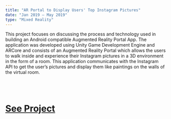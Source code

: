 ```yaml
---
title: "AR Portal to Display Users' Top Instagram Pictures"
date: "Jan 2019 – May 2019"
type: "Mixed Reality"
---
```


This project focuses on discussing the process and technology used in building an Android compatible Augmented Reality Portal App. The application was developed using Unity Game Development Engine and ARCore and consists of an Augmented Reality Portal which allows the users to walk inside and experience their Instagram pictures in a 3D environment in the form of a room. This application communicates with the Instagram API to get the user’s pictures and display them like paintings on the walls of the virtual room.

<br />
<br />

# [See Project](https://www.youtube.com/watch?v=tZldBzywZ-U&feature=emb_title)
